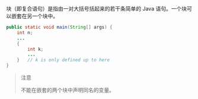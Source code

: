 块（即复合语句）是指由一对大括号括起来的若干条简单的 Java 语句。一个块可以嵌套在另一个块中。

```java
public static void main(String[] args) {
    int n;
    ...
    {
        int k;
        ...
    }	// k is only defined up to here
}
```

> 注意
>
> 不能在嵌套的两个块中声明同名的变量。

